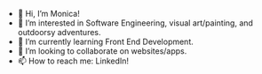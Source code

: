 - 👋 Hi, I’m Monica!
- 👀 I’m interested in Software Engineering, visual art/painting, and outdoorsy adventures.
- 🌱 I’m currently learning Front End Development.
- 💞️ I’m looking to collaborate on websites/apps.
- 📫 How to reach me: LinkedIn!

<!---
Monie-B/Monie-B is a ✨ special ✨ repository because its `README.md` (this file) appears on your GitHub profile.
You can click the Preview link to take a look at your changes.
--->

